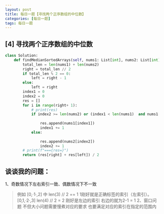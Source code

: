 ```yaml
---
layout: post
title: 每日一题【寻找两个正序数组的中位数】
categories: [每日一题]
tags: 每日一题
---
```


## [4] 寻找两个正序数组的中位数

```python
class Solution:
    def findMedianSortedArrays(self, nums1: List[int], nums2: List[int]) -> float:
        total_len = len(nums1) + len(nums2)
        right = total_len // 2 
        if total_len % 2 == 0:
            left = right - 1
        else:
            left = right 
        index1 = 0
        index2 = 0
        res = []
        for i in range(right+ 1):
            # print(res)
            if index2 >= len(nums2) or (index1 < len(nums1)  and nums1[index1] <= nums2[index2]):
                
                res.append(nums1[index1])
                index1 += 1
            else:
                
                res.append(nums2[index2])
                index2 += 1
        # print(f"==={res=}")
        return (res[right] + res[left]) / 2
```


## 谈谈我的问题：
1、奇数情况下左右索引一致、偶数情况下不一致
> 例如
>     [0,·1·,2] 中 len(3) // 2 == 1 1刚好就是正确标签的索引（左索引）。 [0,1,·2·,3] len(4) // 2 = 2 刚好是左边的索引 右边的就为2-1 = 1
2、窗口问题 不但大小问题需要慢煮对应的要求 也要满足对应的索引在指定的范围内
